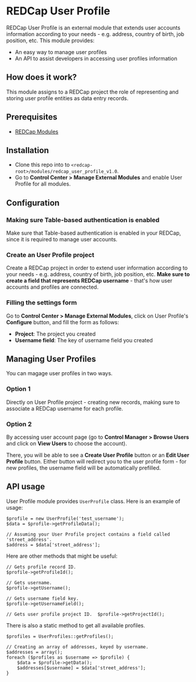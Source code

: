 # REDCap User Profile
REDCap User Profile is an external module that extends user accounts information according to your needs - e.g. address, country of birth, job position, etc. This module provides:
- An easy way to manage user profiles
- An API to assist developers in accessing user profiles information

## How does it work?
This module assigns to a REDCap project the role of representing and storing user profile entities as data entry records.

## Prerequisites
- [REDCap Modules](https://github.com/vanderbilt/redcap-external-modules)

## Installation
- Clone this repo into to `<redcap-root>/modules/redcap_user_profile_v1.0`.
- Go to **Control Center > Manage External Modules** and enable User Profile for all modules.

## Configuration

### Making sure Table-based authentication is enabled
Make sure that Table-based authentication is enabled in your REDCap, since it is required to manage user accounts.

### Create an User Profile project
Create a REDCap project in order to extend user information according to your needs - e.g. address, country of birth, job position, etc. **Make sure to create a field that represents REDCap username** - that's how user accounts and profiles are connected.

### Filling the settings form
Go to **Control Center > Manage External Modules**, click on User Profile's **Configure** button, and fill the form as follows:
  - **Project**: The project you created
  - **Username field**: The key of username field you created

## Managing User Profiles
You can magage user profiles in two ways.

### Option 1
Directly on User Profile project - creating new records, making sure to associate a REDCap username for each profile.

### Option 2
By accessing user account page (go to **Control Manager > Browse Users** and click on **View Users** to choose the account). 

There, you will be able to see a **Create User Profile** button or an **Edit User Profile** button. Either button will redirect you to the user profile form - for new profiles, the username field will be automatically prefilled.

## API usage
User Profile module provides `UserProfile` class. Here is an example of usage:

```
$profile = new UserProfile('test_username');
$data = $profile->getProfileData();

// Assuming your User Profile project contains a field called 'street_address'.
$address = $data['street_address'];
```

Here are other methods that might be useful:
```
// Gets profile record ID.
$profile->getProfileId();

// Gets username.
$profile->getUsername();

// Gets username field key.
$profile->getUsernameField();

// Gets user profile project ID.  $profile->getProjectId();
```

There is also a static method to get all available profiles.
```
$profiles = UserProfiles::getProfiles();

// Creating an array of addresses, keyed by username.
$addresses = array();
foreach ($profiles as $username => $profile) {
    $data = $profile->getData();
    $addresses[$username] = $data['street_address'];
}
```
